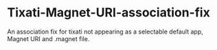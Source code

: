 # Tixati-Magnet-URI-association-fix
An association fix for tixati not appearing as a selectable default app, Magnet URI and .magnet file. 

